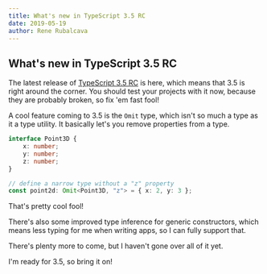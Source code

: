 ```yaml
---
title: What's new in TypeScript 3.5 RC
date: 2019-05-19
author: Rene Rubalcava
---
```


## What's new in TypeScript 3.5 RC

The latest release of [TypeScript 3.5 RC](https://devblogs.microsoft.com/typescript/announcing-typescript-3-5-rc/) is here, which means that 3.5 is right around the corner.
You should test your projects with it now, because they are probably broken, so fix 'em fast fool!

<!-- more -->

A cool feature coming to 3.5 is the `Omit` type, which isn't so much a type as it a type utility.
It basically let's you remove properties from a type.

```ts
interface Point3D {
	x: number;
	y: number;
	z: number;
}

// define a narrow type without a "z" property
const point2d: Omit<Point3D, "z"> = { x: 2, y: 3 };
```

That's pretty cool fool!

There's also some improved type inference for generic constructors, which means less typing for me when writing apps, so I can fully support that.

There's plenty more to come, but I haven't gone over all of it yet.

I'm ready for 3.5, so bring it on!